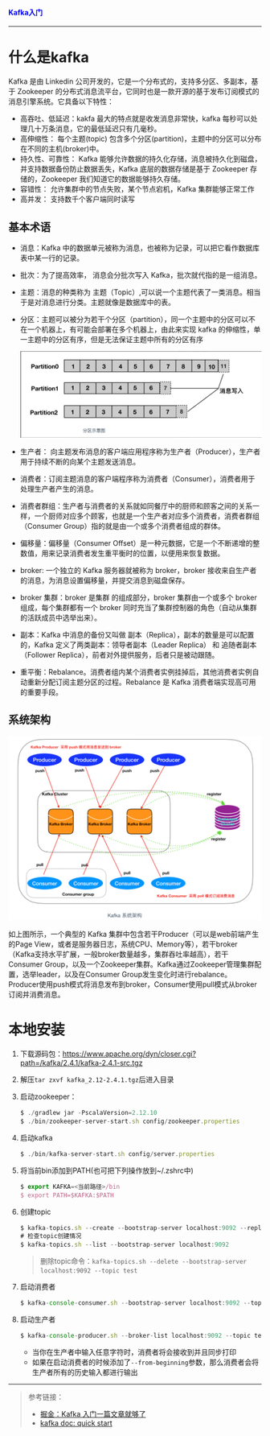 #### <font color="blue">Kafka入门</font>

---

# 什么是kafka

Kafka 是由 Linkedin 公司开发的，它是一个分布式的，支持多分区、多副本，基于 Zookeeper 的分布式消息流平台，它同时也是一款开源的基于发布订阅模式的消息引擎系统。它具备以下特性：

* 高吞吐、低延迟：kakfa 最大的特点就是收发消息非常快，kafka 每秒可以处理几十万条消息，它的最低延迟只有几毫秒。
* 高伸缩性： 每个主题(topic) 包含多个分区(partition)，主题中的分区可以分布在不同的主机(broker)中。
* 持久性、可靠性： Kafka 能够允许数据的持久化存储，消息被持久化到磁盘，并支持数据备份防止数据丢失，Kafka 底层的数据存储是基于 Zookeeper 存储的，Zookeeper 我们知道它的数据能够持久存储。
* 容错性： 允许集群中的节点失败，某个节点宕机，Kafka 集群能够正常工作
* 高并发： 支持数千个客户端同时读写

## 基本术语

* 消息：Kafka 中的数据单元被称为消息，也被称为记录，可以把它看作数据库表中某一行的记录。
* 批次：为了提高效率， 消息会分批次写入 Kafka，批次就代指的是一组消息。
* 主题：消息的种类称为 主题（Topic）,可以说一个主题代表了一类消息。相当于是对消息进行分类。主题就像是数据库中的表。
* 分区：主题可以被分为若干个分区（partition），同一个主题中的分区可以不在一个机器上，有可能会部署在多个机器上，由此来实现 kafka 的伸缩性，单一主题中的分区有序，但是无法保证主题中所有的分区有序

	![](./quick_start_1.png)
	
* 生产者： 向主题发布消息的客户端应用程序称为生产者（Producer），生产者用于持续不断的向某个主题发送消息。
* 消费者：订阅主题消息的客户端程序称为消费者（Consumer），消费者用于处理生产者产生的消息。
* 消费者群组：生产者与消费者的关系就如同餐厅中的厨师和顾客之间的关系一样，一个厨师对应多个顾客，也就是一个生产者对应多个消费者，消费者群组（Consumer Group）指的就是由一个或多个消费者组成的群体。
* 偏移量：偏移量（Consumer Offset）是一种元数据，它是一个不断递增的整数值，用来记录消费者发生重平衡时的位置，以便用来恢复数据。
* broker: 一个独立的 Kafka 服务器就被称为 broker，broker 接收来自生产者的消息，为消息设置偏移量，并提交消息到磁盘保存。
* broker 集群：broker 是集群 的组成部分，broker 集群由一个或多个 broker 组成，每个集群都有一个 broker 同时充当了集群控制器的角色（自动从集群的活跃成员中选举出来）。
* 副本：Kafka 中消息的备份又叫做 副本（Replica），副本的数量是可以配置的，Kafka 定义了两类副本：领导者副本（Leader Replica） 和 追随者副本（Follower Replica），前者对外提供服务，后者只是被动跟随。
* 重平衡：Rebalance。消费者组内某个消费者实例挂掉后，其他消费者实例自动重新分配订阅主题分区的过程。Rebalance 是 Kafka 消费者端实现高可用的重要手段。
	
## 系统架构

![](./quick_start_2.png)

如上图所示，一个典型的 Kafka 集群中包含若干Producer（可以是web前端产生的Page View，或者是服务器日志，系统CPU、Memory等），若干broker（Kafka支持水平扩展，一般broker数量越多，集群吞吐率越高），若干Consumer Group，以及一个Zookeeper集群。Kafka通过Zookeeper管理集群配置，选举leader，以及在Consumer Group发生变化时进行rebalance。Producer使用push模式将消息发布到broker，Consumer使用pull模式从broker订阅并消费消息。

# 本地安装

1. 下载源码包：https://www.apache.org/dyn/closer.cgi?path=/kafka/2.4.1/kafka-2.4.1-src.tgz
2. 解压`tar zxvf kafka_2.12-2.4.1.tgz`后进入目录
3. 启动zookeeper：

	```js
	$ ./gradlew jar -PscalaVersion=2.12.10
	$ ./bin/zookeeper-server-start.sh config/zookeeper.properties
	```

4. 启动kafka

	```js
	$ ./bin/kafka-server-start.sh config/server.properties
	```
	
1. 将当前bin添加到PATH(也可把下列操作放到~/.zshrc中)
	
	```js
	$ export KAFKA=<当前路径>/bin
	$ export PATH=$KAFKA:$PATH
	```

1. 创建topic

	```js
	$ kafka-topics.sh --create --bootstrap-server localhost:9092 --replication-factor 1 --partitions 1 --topic test
	# 检查topic创建情况
	$ kafka-topics.sh --list --bootstrap-server localhost:9092
	```
	
	> 删除topic命令：`kafka-topics.sh --delete --bootstrap-server localhost:9092 --topic test`
	
1. 启动消费者

	```js
	$ kafka-console-consumer.sh --bootstrap-server localhost:9092 --topic test
	```

1. 启动生产者

	```js
	$ kafka-console-producer.sh --broker-list localhost:9092 --topic test
	```
	
	* 当你在生产者中输入任意字符时，消费者将会接收到并且同步打印
	* 如果在启动消费者的时候添加了`--from-beginning`参数，那么消费者会将生产者所有的历史输入都进行输出

---

> 参考链接：
> 
> * [掘金：Kafka 入门一篇文章就够了](https://juejin.im/post/5ddf5659518825782d599641)
> * [kafka doc: quick start](https://kafka.apache.org/quickstart)